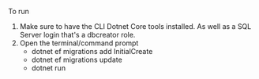 To run

1. Make sure to have the CLI Dotnet Core tools installed. As well as a SQL Server login that's a dbcreator role.
2.	Open the terminal/command prompt
	*	dotnet ef migrations add InitialCreate
	*	dotnet ef migrations update
	*	dotnet run